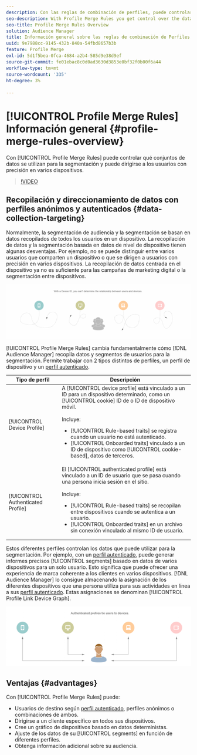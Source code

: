 ```yaml
---
description: Con las reglas de combinación de perfiles, puede controlar los conjuntos de datos utilizados para la segmentación y puede dirigirse a una persona con precisión en varios dispositivos.
seo-description: With Profile Merge Rules you get control over the data sets used for segmentation and can target a person accurately across multiple devices.
seo-title: Profile Merge Rules Overview
solution: Audience Manager
title: Información general sobre las reglas de combinación de Perfiles
uuid: 9e7988cc-9145-432b-840a-54fbd8657b3b
feature: Profile Merge
exl-id: 5d1f5bea-0fca-4684-a2b4-585d9e38d9ef
source-git-commit: fe01ebac8c0d0ad3630d3853e0bf32f0b00f6a44
workflow-type: tm+mt
source-wordcount: '335'
ht-degree: 3%

---
```


# [!UICONTROL Profile Merge Rules] Información general {#profile-merge-rules-overview}

Con [!UICONTROL Profile Merge Rules] puede controlar qué conjuntos de datos se utilizan para la segmentación y puede dirigirse a los usuarios con precisión en varios dispositivos.

>[!VIDEO](https://video.tv.adobe.com/v/28974)

## Recopilación y direccionamiento de datos con perfiles anónimos y autenticados {#data-collection-targeting}

Normalmente, la segmentación de audiencia y la segmentación se basan en datos recopilados de todos los usuarios en un dispositivo. La recopilación de datos y la segmentación basada en datos de nivel de dispositivo tienen algunas desventajas. Por ejemplo, no se puede distinguir entre varios usuarios que comparten un dispositivo o que se dirigen a usuarios con precisión en varios dispositivos. La recopilación de datos centrada en el dispositivo ya no es suficiente para las campañas de marketing digital o la segmentación entre dispositivos.

![](assets/unauthenticated2.png)

[!UICONTROL Profile Merge Rules] cambia fundamentalmente cómo [!DNL Audience Manager] recopila datos y segmentos de usuarios para la segmentación. Permite trabajar con 2 tipos distintos de perfiles, un perfil de dispositivo y un [perfil autenticado](../../reference/visitor-authentication-states.md).

| Tipo de perfil | Descripción |
|---|---|
| [!UICONTROL Device Profile] | A [!UICONTROL device profile] está vinculado a un ID para un dispositivo determinado, como un [!UICONTROL cookie] ID de o ID de dispositivo móvil.<br><br> Incluye:<ul><li>[!UICONTROL Rule-based traits] se registra cuando un usuario no está autenticado.</li><li>[!UICONTROL Onboarded traits] vinculado a un ID de dispositivo como [!UICONTROL cookie-based], datos de terceros.</li></ul> |
| [!UICONTROL Authenticated Profile] | El [!UICONTROL authenticated profile] está vinculado a un ID de usuario que se pasa cuando una persona inicia sesión en el sitio.<br><br>Incluye:<ul><li>[!UICONTROL Rule-based traits] se recopilan entre dispositivos cuando se autentica a un usuario.</li><li>[!UICONTROL Onboarded traits] en un archivo sin conexión vinculado al mismo ID de usuario.</li></ul> |

Estos diferentes perfiles controlan los datos que puede utilizar para la segmentación. Por ejemplo, con un [perfil autenticado](../../reference/visitor-authentication-states.md), puede generar informes precisos [!UICONTROL segments] basado en datos de varios dispositivos para un solo usuario. Esto significa que puede ofrecer una experiencia de marca coherente a los clientes en varios dispositivos. [!DNL Audience Manager] lo consigue almacenando la asignación de los diferentes dispositivos que una persona utiliza para sus actividades en línea a sus [perfil autenticado](../../reference/visitor-authentication-states.md). Estas asignaciones se denominan [!UICONTROL Profile Link Device Graph].

![](assets/authenticated2.png)

## Ventajas {#advantages}

Con [!UICONTROL Profile Merge Rules] puede:

* Usuarios de destino según [perfil autenticado](../../reference/visitor-authentication-states.md), perfiles anónimos o combinaciones de ambos.
* Dirigirse a un cliente específico en todos sus dispositivos.
* Cree un gráfico de dispositivos basado en datos deterministas.
* Ajuste de los datos de su [!UICONTROL segments] en función de diferentes perfiles.
* Obtenga información adicional sobre su audiencia.
